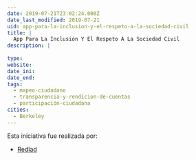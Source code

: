 ```yaml
---
date: 2019-07-21T23:02:24.000Z
date_last_modified: 2019-07-21
uid: app-para-la-inclusion-y-el-respeto-a-la-sociedad-civil
title: |
  App Para La Inclusión Y El Respeto A La Sociedad Civil
description: |
  
type: 
website: 
date_ini: 
date_end: 
tags:
  - mapeo-ciudadano
  - transparencia-y-rendicion-de-cuentas
  - participación-ciudadana
cities: 
  - Berkeley
---
```


Esta iniciativa fue realizada por:

- [Redlad](/organizaciones/redlad)
